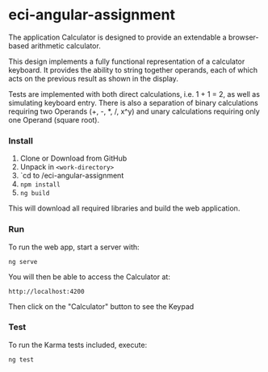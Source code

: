 # eci-angular-assignment
The application Calculator is designed to provide an extendable a browser-based arithmetic calculator.
 
This design implements a fully functional representation of a calculator keyboard. It provides the ability to string together operands, each of which acts on the previous result as shown in the display.

Tests are implemented with both direct calculations, i.e. 1 + 1 = 2, as well as simulating keyboard entry. There is also a separation of binary calculations requiring two Operands (+, -, *, /, x^y) and unary calculations requiring only one Operand (square root).  

### Install

1. Clone or Download from GitHub
2. Unpack in `<work-directory>`
3. `cd to <work-directory>/eci-angular-assignment
4. `npm install`
5. `ng build`

This will download all required libraries and build the web application.

### Run

To run the web app, start a server with:

`ng serve`

You will then be able to access the Calculator at:

`http://localhost:4200`

Then click on the "Calculator" button to see the Keypad

### Test
 
 To run the Karma tests included, execute:

`ng test`
